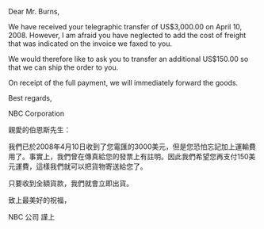 Dear Mr. Burns,

We have received your telegraphic transfer of US\$3,000.00 on April 10,
2008. However, I am afraid you have neglected to add the cost of freight
that was indicated on the invoice we faxed to you.

We would therefore like to ask you to transfer an additional US\$150.00
so that we can ship the order to you.

On receipt of the full payment, we will immediately forward the goods.

Best regards,

NBC Corporation

親愛的伯恩斯先生：

我們已於2008年4月10日收到了您電匯的3000美元，但是您恐怕忘記加上運輸費用了。事實上，我們曾在傳真給您的發票上有註明。因此我們希望您再支付150美元運費，這樣我們就可以把貨物寄送給您了。

只要收到全額貨款，我們就會立即出貨。

致上最美好的祝福，

NBC 公司 謹上
